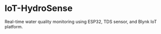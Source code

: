 # IoT-HydroSense
Real-time water quality monitoring using ESP32, TDS sensor, and Blynk IoT platform.
